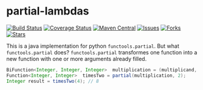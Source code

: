 # partial-lambdas

[![Build Status](https://travis-ci.org/velo/partial-lambdas.svg?branch=master)](https://travis-ci.org/velo/partial-lambdas?branch=master)
[![Coverage Status](https://coveralls.io/repos/github/velo/partial-lambdas/badge.svg?branch=master)](https://coveralls.io/github/velo/partial-lambdas?branch=master)
[![Maven Central](https://maven-badges.herokuapp.com/maven-central/com.marvinformatics/partial-lambdas/badge.svg)](https://maven-badges.herokuapp.com/maven-central/com.marvinformatics/partial-lambdas/)
[![Issues](https://img.shields.io/github/issues/velo/partial-lambdas.svg)](https://github.com/velo/partial-lambdas/issues)
[![Forks](https://img.shields.io/github/forks/velo/partial-lambdas.svg)](https://github.com/velo/partial-lambdas/network)
[![Stars](https://img.shields.io/github/stars/velo/partial-lambdas.svg)](https://github.com/velo/partial-lambdas/stargazers)

This is a java implementation for python `functools.partial`.  But what `functools.partial` does? `functools.partial` transformes one function into a new function with one or more arguments already filled.

```java
BiFunction<Integer, Integer, Integer>  multiplication = (multiplicand, multiplier) -> multiplicand * multiplier;
Function<Integer, Integer>  timesTwo = partial(multiplication, 2);
Integer result = timesTwo(4); // 8
```



